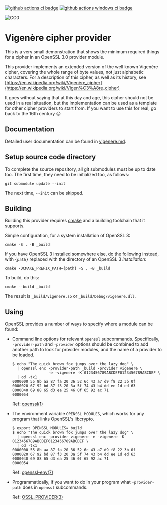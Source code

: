 [![github actions ci badge]][github actions ci]
[![github actions windows ci badge]][github actions windows ci]

![CC0](http://i.creativecommons.org/p/zero/1.0/88x15.png)

Vigenère cipher provider
========================

This is a very small demonstration that shows the minimum required
things for a cipher in an OpenSSL 3.0 provider module.

This provider implements an extended version of the well known
Vigenère cipher, covering the whole range of byte values, not just
alphabetic characters.
For a description of this cipher, as well as its history, see
[https://en.wikipedia.org/wiki/Vigenère_cipher](https://en.wikipedia.org/wiki/Vigen%C3%A8re_cipher)

It goes without saying that at this day and age, this cipher should
not be used in a real situation, but the implementation can be used as
a template for other cipher providers to start from.
If you want to use this for real, go back to the 16th century :wink:

Documentation
-------------

Detailed user documentation can be found in [vigenere.md](vigenere.md).

Setup source code directory
---------------------------

To complete the source repository, all git submodules must be up to date
too.  The first time, they need to be initialized too, as follows:

    git submodule update --init

The next time, `--init` can be skipped.

Building
--------

Building this provider requires [cmake](https://cmake.org) and a
building toolchain that it supports.

Simple configuration, for a system installation of OpenSSL 3:

    cmake -S . -B _build

If you have OpenSSL 3 installed somewhere else, do the following
instead, with `{path}` replaced with the directory of an OpenSSL 3
*installation*:

    cmake -DCMAKE_PREFIX_PATH={path} -S . -B _build

To build, do this:

    cmake --build _build

The result is `_build/vigenere.so` or `_build/Debug/vigenere.dll`.

Using
-----

OpenSSL provides a number of ways to specify where a module can be
found:

- Command line options for relevant `openssl` subcommands.
  Specifically, `-provider-path` and `-provider` options should be
  combined to add another path to look for provider modules, and the
  name of a provider to be loaded.

  ``` console
  $ echo "The quick brown fox jumps over the lazy dog" \
    | openssl enc -provider-path _build -provider vigenere \
                  -e -vigenere -K 0123456789ABCDEF0123456789ABCDEF \
    | od -tx1
  0000000 55 8b aa 87 fa 20 36 52 6c 43 a7 d9 f8 22 3b 0f
  0000020 67 92 bd 87 f3 20 3a 5f 74 43 b4 dd ee 1d ed 63
  0000040 69 88 65 d3 ea 25 46 0f 65 92 ac 71
  0000054
  ```

  Ref: [openssl(1)](https://www.openssl.org/docs/man3.0/man1/openssl.html#Provider-Options)

- The environment variable `OPENSSL_MODULES`, which works for any
  program that links OpenSSL's libcrypto.

  ``` console
  $ export OPENSSL_MODULES=_build
  $ echo "The quick brown fox jumps over the lazy dog" \
    | openssl enc -provider vigenere -e -vigenere -K 0123456789ABCDEF0123456789ABCDEF \
    | od -tx1
  0000000 55 8b aa 87 fa 20 36 52 6c 43 a7 d9 f8 22 3b 0f
  0000020 67 92 bd 87 f3 20 3a 5f 74 43 b4 dd ee 1d ed 63
  0000040 69 88 65 d3 ea 25 46 0f 65 92 ac 71
  0000054
  ```

  Ref: [openssl-env(7)](https://www.openssl.org/docs/man3.0/man7/openssl-env.html#OPENSSL_MODULES)

- Programmatically, if you want to do in your program what
  `-provider-path` does in `openssl` subcommands.

  Ref: [OSSL\_PROVIDER(3)](https://www.openssl.org/docs/man3.0/man3/OSSL_PROVIDER.html)

<!-- Logos and Badges -->

[github actions ci badge]:
    <https://github.com/provider-corner/vigenere/workflows/Linux%20%26%20MacOS%20GitHub%20CI/badge.svg>
    "GitHub Actions CI Status"

[github actions ci]:
    <https://github.com/provider-corner/vigenere/actions?query=workflow%3A%22Linux%20%26%20MacOS%20GitHub+CI%22>
    "GitHub Actions CI"

[github actions windows ci badge]:
    <https://github.com/provider-corner/vigenere/workflows/Windows%20GitHub%20CI/badge.svg>
    "GitHub Actions CI Status"

[github actions windows ci]:
    <https://github.com/provider-corner/vigenere/actions?query=workflow%3A%22Windows+GitHub+CI%22>
    "GitHub Actions CI"

